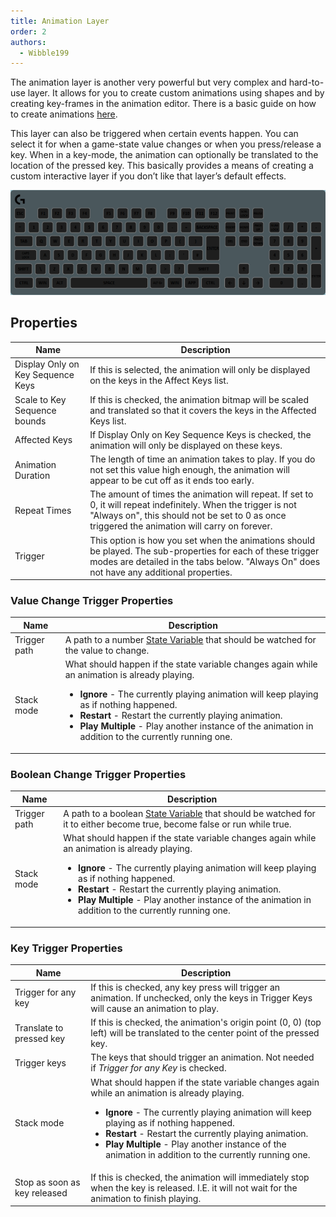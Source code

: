 ```yaml
---
title: Animation Layer
order: 2
authors:
  - Wibble199
---
```


The animation layer is another very powerful but very complex and hard-to-use layer. It allows for you to create custom animations using shapes and by creating key-frames in the animation editor. There is a basic guide on how to create animations [here](../advanced-topics/animation-editor.html).

This layer can also be triggered when certain events happen. You can select it for when a game-state value changes or when you press/release a key. When in a key-mode, the animation can optionally be translated to the location of the pressed key. This basically provides a means of creating a custom interactive layer if you don’t like that layer’s default effects.

![An very basic example animation that has a rectangle that grows in width, then in height](../../assets/img/docs/layer-animation.gif)

## Properties

Name|Description
-|-
Display Only on Key Sequence Keys|If this is selected, the animation will only be displayed on the keys in the Affect Keys list.
Scale to Key Sequence bounds|If this is checked, the animation bitmap will be scaled and translated so that it covers the keys in the Affected Keys list.
Affected Keys|If Display Only on Key Sequence Keys is checked, the animation will only be displayed on these keys.
Animation Duration|The length of time an animation takes to play. If you do not set this value high enough, the animation will appear to be cut off as it ends too early.
Repeat Times|The amount of times the animation will repeat. If set to 0, it will repeat indefinitely. When the trigger is not "Always on", this should not be set to 0 as once triggered the animation will carry on forever.
Trigger|This option is how you set when the animations should be played. The sub-properties for each of these trigger modes are detailed in the tabs below. "Always On" does not have any additional properties.

### Value Change Trigger Properties
<table>
  <thead>
    <tr>
      <th>Name</th>
      <th>Description</th>
    </tr>
  </thead>
  <tbody>
    <tr>
      <td>Trigger path</td>
      <td>A path to a number <a href="../advanced-topics/state-variables">State Variable</a> that should be watched for the value to change.</td>
    </tr>
    <tr>
      <td>Stack mode</td>
      <td>What should happen if the state variable changes again while an animation is already playing.<ul>
        <li><strong>Ignore</strong> - The currently playing animation will keep playing as if nothing happened.</li>
        <li><strong>Restart</strong> - Restart the currently playing animation.</li>
        <li><strong>Play Multiple</strong> - Play another instance of the animation in addition to the currently running one.</li>
      </ul></td>
    </tr>
  </tbody>
</table>

### Boolean Change Trigger Properties
<table>
  <thead>
    <tr>
      <th>Name</th>
      <th>Description</th>
    </tr>
  </thead>
  <tbody>
    <tr>
      <td>Trigger path</td>
      <td>A path to a boolean <a href="../advanced-topics/state-variables">State Variable</a> that should be watched for it to either become true, become false or run while true.</td>
    </tr>
    <tr>
      <td>Stack mode</td>
      <td>What should happen if the state variable changes again while an animation is already playing.<ul>
        <li><strong>Ignore</strong> - The currently playing animation will keep playing as if nothing happened.</li>
        <li><strong>Restart</strong> - Restart the currently playing animation.</li>
        <li><strong>Play Multiple</strong> - Play another instance of the animation in addition to the currently running one.</li>
      </ul></td>
    </tr>
  </tbody>
</table>

### Key Trigger Properties
<table>
  <thead>
    <tr>
      <th>Name</th>
      <th>Description</th>
    </tr>
  </thead>
  <tbody>
    <tr>
      <td>Trigger for any key</td>
      <td>If this is checked, any key press will trigger an animation. If unchecked, only the keys in Trigger Keys will cause an animation to play.</td>
    </tr>
    <tr>
      <td>Translate to pressed key</td>
      <td>If this is checked, the animation's origin point (0, 0) (top left) will be translated to the center point of the pressed key.</td>
    </tr>
    <tr>
      <td>Trigger keys</td>
      <td>The keys that should trigger an animation. Not needed if <em>Trigger for any Key</em> is checked.</td>
    </tr>
    <tr>
      <td>Stack mode</td>
      <td>What should happen if the state variable changes again while an animation is already playing.<ul>
        <li><strong>Ignore</strong> - The currently playing animation will keep playing as if nothing happened.</li>
        <li><strong>Restart</strong> - Restart the currently playing animation.</li>
        <li><strong>Play Multiple</strong> - Play another instance of the animation in addition to the currently running one.</li>
      </ul></td>
    </tr>
    <tr>
      <td>Stop as soon as key released</td>
      <td>If this is checked, the animation will immediately stop when the key is released. I.E. it will not wait for the animation to finish playing.</td>
    </tr>
  </tbody>
</table>
